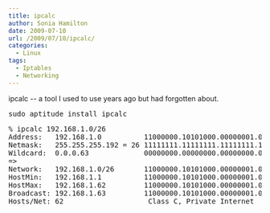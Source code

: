 ```yaml
---
title: ipcalc
author: Sonia Hamilton
date: 2009-07-10
url: /2009/07/10/ipcalc/
categories:
  - Linux
tags:
  - Iptables
  - Networking
---
```

ipcalc -- a tool I used to use years ago but had forgotten about.

<!--more-->

<pre>sudo aptitude install ipcalc</pre>

<pre>% ipcalc 192.168.1.0/26
Address:   192.168.1.0          11000000.10101000.00000001.00 000000
Netmask:   255.255.255.192 = 26 11111111.11111111.11111111.11 000000
Wildcard:  0.0.0.63             00000000.00000000.00000000.00 111111
=&gt;
Network:   192.168.1.0/26       11000000.10101000.00000001.00 000000
HostMin:   192.168.1.1          11000000.10101000.00000001.00 000001
HostMax:   192.168.1.62         11000000.10101000.00000001.00 111110
Broadcast: 192.168.1.63         11000000.10101000.00000001.00 111111
Hosts/Net: 62                    Class C, Private Internet</pre>
